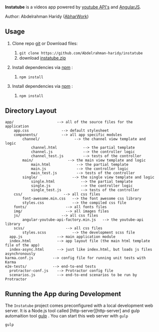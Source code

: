 **Instatube** is a videos app powered by [youtube API's](https://developers.google.com/youtube/v3/docs/) and [AngularJS](https://github.com/johnpapa/angular-styleguide/blob/master/a1/README.md).

Author: Abdelrahman Haridy ([AbharWork](http://abharwork.com))

## Usage

1. Clone repo [git](https://git-scm.com/) or Download files:
    1. `git clone https://github.com/Abdelrahman-haridy/instatube`
    2. download [instatube.zip](https://github.com/Abdelrahman-haridy/instatube)

2. Install dependencies  via [npm](https://www.npmjs.com/) :
    1. `npm install`

2. Install dependencies  via [npm](https://www.npmjs.com/) :
    1. `npm install`

## Directory Layout

```
app/                    --> all of the source files for the application
    app.css               --> default stylesheet
    components/           --> all app specific modules
        channel/                --> the channel view template and logic
            channel.html            --> the partial template
            channel.js              --> the controller logic
            channel_test.js         --> tests of the controller
        main/                --> the main view template and logic
            main.html            --> the partial template
            main.js              --> the controller logic
            main_test.js         --> tests of the controller
        single/                --> the single view template and logic
            single.html            --> the partial template
            single.js              --> the controller logic
            single_test.js         --> tests of the controller
    css/                   --> all css files
        font-awesome.min.css   --> the font awesome css library
        styles.css             --> the compiled css file
    fonts/                  --> all fonts files
    img/                    --> all images files
    js/                   --> all css files
        angular-youtube-api-factory.min.js   --> the youtube-api library
    scss/                   --> all css files
        styles.scss            --> the development scss file
  app.js                --> main application module
  index.html            --> app layout file (the main html template file of the app)
  index-async.html      --> just like index.html, but loads js files asynchronously
karma.conf.js         --> config file for running unit tests with Karma
e2e-tests/            --> end-to-end tests
  protractor-conf.js    --> Protractor config file
  scenarios.js          --> end-to-end scenarios to be run by Protractor
```
## Running the App during Development

The `Instatube` project comes preconfigured with a local development web server. It is a Node.js tool called [http-server][http-server] and gulp automaition tool [gulp](https://gulpjs.com/) . You can start this web server with `gulp`

```
gulp
```
